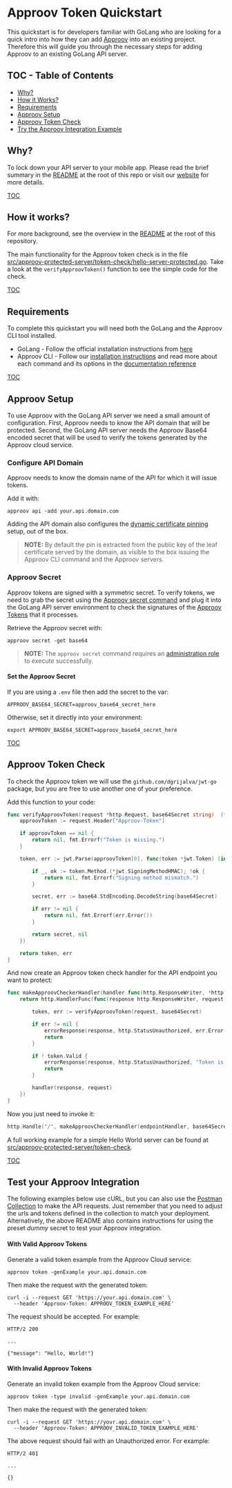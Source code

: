 # Approov Token Quickstart

This quickstart is for developers familiar with GoLang who are looking for a quick intro into how they can add [Approov](https://approov.io) into an existing project. Therefore this will guide you through the necessary steps for adding Approov to an existing GoLang API server.

## TOC - Table of Contents

* [Why?](#why)
* [How it Works?](#how-it-works)
* [Requirements](#requirements)
* [Approov Setup](#approov-setup)
* [Approov Token Check](#approov-token-check)
* [Try the Approov Integration Example](#try-the-approov-integration-example)


## Why?

To lock down your API server to your mobile app. Please read the brief summary in the [README](/README.md#why) at the root of this repo or visit our [website](https://approov.io/product.html) for more details.

[TOC](#toc---table-of-contents)


## How it works?

For more background, see the overview in the [README](/README.md#how-it-works) at the root of this repository.

The main functionality for the Approov token check is in the file [src/approov-protected-server/token-check/hello-server-protected.go](/src/approov-protected-server/token-check/hello-server-protected.go). Take a look at the `verifyApproovToken()` function to see the simple code for the check.

[TOC](#toc---table-of-contents)


## Requirements

To complete this quickstart you will need both the GoLang and the Approov CLI tool installed.

* GoLang - Follow the official installation instructions from [here](https://golang.org/doc/install)
* Approov CLI - Follow our [installation instructions](https://approov.io/docs/latest/approov-installation/#approov-tool) and read more about each command and its options in the [documentation reference](https://approov.io/docs/latest/approov-cli-tool-reference/)

[TOC](#toc---table-of-contents)


## Approov Setup

To use Approov with the GoLang API server we need a small amount of configuration. First, Approov needs to know the API domain that will be protected. Second, the GoLang API server needs the Approov Base64 encoded secret that will be used to verify the tokens generated by the Approov cloud service.

### Configure API Domain

Approov needs to know the domain name of the API for which it will issue tokens.

Add it with:

```text
approov api -add your.api.domain.com
```

Adding the API domain also configures the [dynamic certificate pinning](https://approov.io/docs/latest/approov-usage-documentation/#approov-dynamic-pinning) setup, out of the box.

> **NOTE:** By default the pin is extracted from the public key of the leaf certificate served by the domain, as visible to the box issuing the Approov CLI command and the Approov servers.

### Approov Secret

Approov tokens are signed with a symmetric secret. To verify tokens, we need to grab the secret using the [Approov secret command](https://approov.io/docs/latest/approov-cli-tool-reference/#secret-command) and plug it into the GoLang API server environment to check the signatures of the [Approov Tokens](https://www.approov.io/docs/latest/approov-usage-documentation/#approov-tokens) that it processes.

Retrieve the Approov secret with:

```text
approov secret -get base64
```

> **NOTE:** The `approov secret` command requires an [administration role](https://approov.io/docs/latest/approov-usage-documentation/#account-access-roles) to execute successfully.

#### Set the Approov Secret

If you are using a `.env` file then add the secret to the var:

```text
APPROOV_BASE64_SECRET=approov_base64_secret_here
```

Otherwise, set it directly into your environment:

```text
export APPROOV_BASE64_SECRET=approov_base64_secret_here
```

[TOC](#toc---table-of-contents)


## Approov Token Check

To check the Approov token we will use the `github.com/dgrijalva/jwt-go` package, but you are free to use another one of your preference.

Add this function to your code:

```go
func verifyApproovToken(request *http.Request, base64Secret string)  (*jwt.Token, error) {
    approovToken := request.Header["Approov-Token"]

    if approovToken == nil {
        return nil, fmt.Errorf("Token is missing.")
    }

    token, err := jwt.Parse(approovToken[0], func(token *jwt.Token) (interface{}, error) {

        if _, ok := token.Method.(*jwt.SigningMethodHMAC); !ok {
            return nil, fmt.Errorf("Signing method mismatch.")
        }

        secret, err := base64.StdEncoding.DecodeString(base64Secret)

        if err != nil {
            return nil, fmt.Errorf(err.Error())
        }

        return secret, nil
    })

    return token, err
}
```

And now create an Approov token check handler for the API endpoint you want to protect:

```go
func makeApproovCheckerHandler(handler func(http.ResponseWriter, *http.Request), base64Secret string) http.Handler {
    return http.HandlerFunc(func(response http.ResponseWriter, request *http.Request) {

        token, err := verifyApproovToken(request, base64Secret)

        if err != nil {
            errorResponse(response, http.StatusUnauthorized, err.Error())
            return
        }

        if ! token.Valid {
            errorResponse(response, http.StatusUnauthorized, "Token is invalid.")
            return
        }

        handler(response, request)
    })
}
```

Now you just need to invoke it:

```go
http.Handle("/", makeApproovCheckerHandler(endpointHandler, base64Secret))
```

A full working example for a simple Hello World server can be found at [src/approov-protected-server/token-check](/src/approov-protected-server/token-check).

[TOC](#toc---table-of-contents)


## Test your Approov Integration

The following examples below use cURL, but you can also use the [Postman Collection](/README.md#testing-with-postman) to make the API requests. Just remember that you need to adjust the urls and tokens defined in the collection to match your deployment. Alternatively, the above README also contains instructions for using the preset _dummy_ secret to test your Approov integration.

#### With Valid Approov Tokens

Generate a valid token example from the Approov Cloud service:

```text
approov token -genExample your.api.domain.com
```

Then make the request with the generated token:

```text
curl -i --request GET 'https://your.api.domain.com' \
  --header 'Approov-Token: APPROOV_TOKEN_EXAMPLE_HERE'
```

The request should be accepted. For example:

```text
HTTP/2 200

...

{"message": "Hello, World!"}
```

#### With Invalid Approov Tokens

Generate an invalid token example from the Approov Cloud service:

```text
approov token -type invalid -genExample your.api.domain.com
```

Then make the request with the generated token:

```text
curl -i --request GET 'https://your.api.domain.com' \
  --header 'Approov-Token: APPROOV_INVALID_TOKEN_EXAMPLE_HERE'
```

The above request should fail with an Unauthorized error. For example:

```text
HTTP/2 401

...

{}
```
